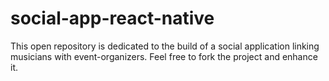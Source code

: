 # social-app-react-native
This open repository is dedicated to the build of a social application linking musicians with event-organizers. Feel free to fork the project and enhance it.

